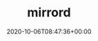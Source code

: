 ---
title : "mirrord"
description: "mirrord lets you run local processes in the real-time context of your k8s environment, and test continuously in the cloud going through CI and deployment."
lead: "mirrord lets you run local processes in the real-time context of your k8s environment, and test continuously in the cloud going through CI and deployment."
date: 2020-10-06T08:47:36+00:00
lastmod: 2020-10-06T08:47:36+00:00
draft: false
images: []
---